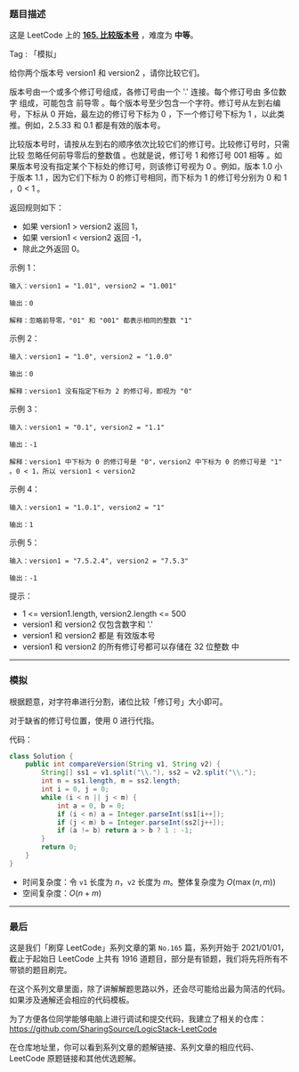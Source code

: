 ### 题目描述

这是 LeetCode 上的 **[165. 比较版本号](https://leetcode-cn.com/problems/compare-version-numbers/solution/gong-shui-san-xie-jian-dan-zi-fu-chuan-m-xsod/)** ，难度为 **中等**。

Tag : 「模拟」



给你两个版本号 version1 和 version2 ，请你比较它们。

版本号由一个或多个修订号组成，各修订号由一个 '.' 连接。每个修订号由 多位数字 组成，可能包含 前导零 。每个版本号至少包含一个字符。修订号从左到右编号，下标从 0 开始，最左边的修订号下标为 0 ，下一个修订号下标为 1 ，以此类推。例如，2.5.33 和 0.1 都是有效的版本号。

比较版本号时，请按从左到右的顺序依次比较它们的修订号。比较修订号时，只需比较 忽略任何前导零后的整数值 。也就是说，修订号 1 和修订号 001 相等 。如果版本号没有指定某个下标处的修订号，则该修订号视为 0 。例如，版本 1.0 小于版本 1.1 ，因为它们下标为 0 的修订号相同，而下标为 1 的修订号分别为 0 和 1 ，0 < 1 。

返回规则如下：
* 如果 version1 > version2 返回 1，
* 如果 version1 < version2 返回 -1，
* 除此之外返回 0。


示例 1：
```
输入：version1 = "1.01", version2 = "1.001"

输出：0

解释：忽略前导零，"01" 和 "001" 都表示相同的整数 "1"
```
示例 2：
```
输入：version1 = "1.0", version2 = "1.0.0"

输出：0

解释：version1 没有指定下标为 2 的修订号，即视为 "0"
```
示例 3：
```
输入：version1 = "0.1", version2 = "1.1"

输出：-1

解释：version1 中下标为 0 的修订号是 "0"，version2 中下标为 0 的修订号是 "1" 。0 < 1，所以 version1 < version2
```
示例 4：
```
输入：version1 = "1.0.1", version2 = "1"

输出：1
```
示例 5：
```
输入：version1 = "7.5.2.4", version2 = "7.5.3"

输出：-1
```

提示：
* 1 <= version1.length, version2.length <= 500
* version1 和 version2 仅包含数字和 '.'
* version1 和 version2 都是 有效版本号
* version1 和 version2 的所有修订号都可以存储在 32 位整数 中

---

### 模拟

根据题意，对字符串进行分割，诸位比较「修订号」大小即可。

对于缺省的修订号位置，使用 $0$ 进行代指。

代码：
```Java
class Solution {
    public int compareVersion(String v1, String v2) {
        String[] ss1 = v1.split("\\."), ss2 = v2.split("\\.");
        int n = ss1.length, m = ss2.length;
        int i = 0, j = 0;
        while (i < n || j < m) {
            int a = 0, b = 0;
            if (i < n) a = Integer.parseInt(ss1[i++]);
            if (j < m) b = Integer.parseInt(ss2[j++]);
            if (a != b) return a > b ? 1 : -1;
        }
        return 0;
    }
}
```
* 时间复杂度：令 `v1` 长度为 $n$，`v2` 长度为 $m$。整体复杂度为 $O(\max(n, m))$
* 空间复杂度：$O(n + m)$

---

### 最后

这是我们「刷穿 LeetCode」系列文章的第 `No.165` 篇，系列开始于 2021/01/01，截止于起始日 LeetCode 上共有 1916 道题目，部分是有锁题，我们将先将所有不带锁的题目刷完。

在这个系列文章里面，除了讲解解题思路以外，还会尽可能给出最为简洁的代码。如果涉及通解还会相应的代码模板。

为了方便各位同学能够电脑上进行调试和提交代码，我建立了相关的仓库：https://github.com/SharingSource/LogicStack-LeetCode

在仓库地址里，你可以看到系列文章的题解链接、系列文章的相应代码、LeetCode 原题链接和其他优选题解。

